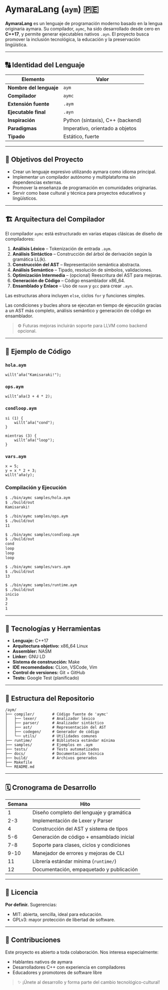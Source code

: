 # AymaraLang (`aym`) 🇵🇪

**AymaraLang** es un lenguaje de programación moderno basado en la lengua originaria aymara. Su compilador, `aymc`, ha sido desarrollado desde cero en **C++17**, y permite generar ejecutables nativos `.ayn`. El proyecto busca promover la inclusión tecnológica, la educación y la preservación lingüística.

---

## 🔠 Identidad del Lenguaje

| Elemento                | Valor                              |
|-------------------------|------------------------------------|
| **Nombre del lenguaje** | `aym`                              |
| **Compilador**          | `aymc`                             |
| **Extensión fuente**    | `.aym`                             |
| **Ejecutable final**    | `.ayn`                             |
| **Inspiración**         | Python (sintaxis), C++ (backend)   |
| **Paradigmas**          | Imperativo, orientado a objetos    |
| **Tipado**              | Estático, fuerte                   |

---

## 🎯 Objetivos del Proyecto

- Crear un lenguaje expresivo utilizando aymara como idioma principal.
- Implementar un compilador autónomo y multiplataforma sin dependencias externas.
- Promover la enseñanza de programación en comunidades originarias.
- Servir como base cultural y técnica para proyectos educativos y lingüísticos.

---

## 🏗 Arquitectura del Compilador

El compilador `aymc` está estructurado en varias etapas clásicas de diseño de compiladores:

1. **Análisis Léxico** – Tokenización de entrada `.aym`.
2. **Análisis Sintáctico** – Construcción del árbol de derivación según la gramática LL(k).
3. **Construcción del AST** – Representación semántica abstracta.
4. **Análisis Semántico** – Tipado, resolución de símbolos, validaciones.
5. **Optimización Intermedia** – (opcional) Reescritura del AST para mejoras.
6. **Generación de Código** – Código ensamblador x86_64.
7. **Ensamblado y Enlace** – Uso de `nasm` y `gcc` para crear `.ayn`.

Las estructuras ahora incluyen `else`, ciclos `for` y funciones simples.

Las condiciones y bucles ahora se ejecutan en tiempo de ejecución gracias a un
AST más completo, análisis semántico y generación de código en ensamblador.

> ⚙️ Futuras mejoras incluirán soporte para LLVM como backend opcional.

---

## 🧪 Ejemplo de Código

### `hola.aym`
```aymara
willt’aña("Kamisaraki!");
```

### `ops.aym`
```aymara
willt’aña(3 + 4 * 2);
```

### `condloop.aym`
```aymara
si (1) {
    willt’aña("cond");
}

mientras (3) {
    willt’aña("loop");
}
```

### `vars.aym`
```aymara
x = 5;
y = x * 2 + 3;
willt’aña(y);
```


### Compilación y Ejecución

```bash
$ ./bin/aymc samples/hola.aym
$ ./build/out
Kamisaraki!
```

```bash
$ ./bin/aymc samples/ops.aym
$ ./build/out
11
```

```bash
$ ./bin/aymc samples/condloop.aym
$ ./build/out
cond
loop
loop
loop
```

```bash
$ ./bin/aymc samples/vars.aym
$ ./build/out
13
```

```bash
$ ./bin/aymc samples/runtime.aym
$ ./build/out
inicio
3
2
1
```

---

## 🧰 Tecnologías y Herramientas

* **Lenguaje:** C++17
* **Arquitectura objetivo:** x86\_64 Linux
* **Assembler:** NASM
* **Linker:** GNU LD
* **Sistema de construcción:** Make
* **IDE recomendados:** CLion, VSCode, Vim
* **Control de versiones:** Git + GitHub
* **Tests:** Google Test (planificado)

---

## 📁 Estructura del Repositorio

```
/aym/
├── compiler/        # Código fuente de 'aymc'
│   ├── lexer/       # Analizador léxico
│   ├── parser/      # Analizador sintáctico
│   ├── ast/         # Representación del AST
│   ├── codegen/     # Generador de código
│   └── utils/       # Utilidades comunes
├── runtime/         # Biblioteca estándar mínima
├── samples/         # Ejemplos en .aym
├── tests/           # Tests automatizados
├── docs/            # Documentación técnica
├── build/           # Archivos generados
├── Makefile
└── README.md
```

---

## 🗓 Cronograma de Desarrollo

| Semana | Hito                                      |
| ------ | ----------------------------------------- |
| 1      | Diseño completo del lenguaje y gramática  |
| 2-3    | Implementación de Lexer y Parser          |
| 4      | Construcción del AST y sistema de tipos   |
| 5-6    | Generación de código + ensamblado inicial |
| 7-8    | Soporte para clases, ciclos y condiciones |
| 9-10   | Manejador de errores y mejoras de CLI     |
| 11     | Librería estándar mínima (`runtime/`)     |
| 12     | Documentación, empaquetado y publicación  |

---

## 📜 Licencia

**Por definir.** Sugerencias:

* MIT: abierta, sencilla, ideal para educación.
* GPLv3: mayor protección de libertad de software.

---

## 📣 Contribuciones

Este proyecto es abierto a toda colaboración. Nos interesa especialmente:

* Hablantes nativos de aymara
* Desarrolladores C++ con experiencia en compiladores
* Educadores y promotores de software libre

> ✨ ¡Únete al desarrollo y forma parte del cambio tecnológico-cultural!


